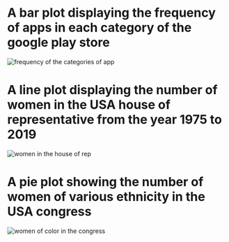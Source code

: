 # A bar plot displaying the frequency of apps in each category of the google play store
![frequency of the categories of app](https://user-images.githubusercontent.com/59482569/222846649-dd67bede-8c34-4682-a698-eaf86465e683.jpg)

# A line plot displaying the number of women in the USA house of representative from the year 1975 to 2019
![women in the house of rep](https://user-images.githubusercontent.com/59482569/222846659-9007a039-a681-4cac-b305-de4bc972eac0.jpg)

# A pie plot showing the number of women of various ethnicity in the USA congress
![women of color in the congress](https://user-images.githubusercontent.com/59482569/222846661-629f3a11-e403-4c3a-ab10-18efda024150.jpg)
